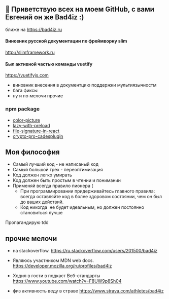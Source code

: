## 👋 Приветствую всех на моем GitHub, с вами Евгений он же Bad4iz :) 

ближе на https://bad4iz.ru

#### Виновник русской документации по фреймворку slim
http://slimframework.ru

#### Был активной частью команды vuetify 
https://vuetifyjs.com
- виновник внесения в документцию поддержки мультиязычностм
- бага фиксы 
- ну и по мелочи прочие

### npm package
- [color-picture](https://www.npmjs.com/package/color-picture) 
- [lazy-with-preload](https://www.npmjs.com/package/lazy-with-preload)
- [file-signature-in-react](https://www.npmjs.com/package/file-signature-in-react)
- [crypto-pro-cadesplugin](https://www.npmjs.com/package/crypto-pro-cadesplugin)

## Моя философия
- Самый лучший код - не написаный код
- Самый большой грех - переоптимизация
- Код должен легко умирать
- Код должен быть простым в чтении и понимании
- Применяй всегда правило пионера (
  - При программировании придерживайтесь главного правила: всегда оставляйте код в более здоровом состоянии, чем он был до ваших действий.
  - Код никогда  не будет идеальным, но должен постоянно становиться лучше

Пропагандирую tdd


## прочие мелочи

- на stackoverflow.   https://ru.stackoverflow.com/users/201500/bad4iz
- Являюсь участником MDN web docs.  https://developer.mozilla.org/ru/profiles/bad4iz
- Ходил в гости в подкаст Веб-стандарты https://www.youtube.com/watch?v=F8UW9p8Sh04

- физ активность веду в страве https://www.strava.com/athletes/bad4iz
